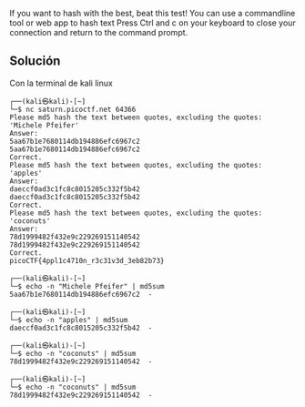 If you want to hash with the best, beat this test!
You can use a commandline tool or web app to hash text
Press Ctrl and c on your keyboard to close your connection and return to the command prompt.

## Solución
Con la terminal de kali linux
```
┌──(kali㉿kali)-[~]
└─$ nc saturn.picoctf.net 64366
Please md5 hash the text between quotes, excluding the quotes: 'Michele Pfeifer'
Answer: 
5aa67b1e7680114db194886efc6967c2
5aa67b1e7680114db194886efc6967c2
Correct.
Please md5 hash the text between quotes, excluding the quotes: 'apples'
Answer: 
daeccf0ad3c1fc8c8015205c332f5b42
daeccf0ad3c1fc8c8015205c332f5b42
Correct.
Please md5 hash the text between quotes, excluding the quotes: 'coconuts'
Answer: 
78d1999482f432e9c229269151140542
78d1999482f432e9c229269151140542
Correct.
picoCTF{4ppl1c4710n_r3c31v3d_3eb82b73}

┌──(kali㉿kali)-[~]
└─$ echo -n "Michele Pfeifer" | md5sum
5aa67b1e7680114db194886efc6967c2  -
                                                                                 
┌──(kali㉿kali)-[~]
└─$ echo -n "apples" | md5sum
daeccf0ad3c1fc8c8015205c332f5b42  -
                                                                                 
┌──(kali㉿kali)-[~]
└─$ echo -n "coconuts" | md5sum
78d1999482f432e9c229269151140542  -
                                                                                 
┌──(kali㉿kali)-[~]
└─$ echo -n "coconuts" | md5sum
78d1999482f432e9c229269151140542  -

```
